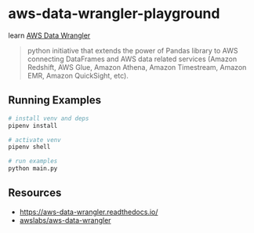 # aws-data-wrangler-playground

learn [AWS Data Wrangler](https://aws-data-wrangler.readthedocs.io)

> python initiative that extends the power of Pandas library to AWS connecting DataFrames and AWS data related services (Amazon Redshift, AWS Glue, Amazon Athena, Amazon Timestream, Amazon EMR, Amazon QuickSight, etc).


## Running Examples

```sh
# install venv and deps
pipenv install

# activate venv
pipenv shell

# run examples
python main.py
```

## Resources

* <https://aws-data-wrangler.readthedocs.io/>
* [awslabs/aws-data-wrangler](https://github.com/awslabs/aws-data-wrangler)

